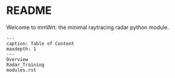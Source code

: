 # README

Welcome to mmWrt: the minimal raytracing radar python module.

```{toctree}
---
caption: Table of Content
maxdepth: 1
---
Overview
Radar_Training
modules.rst
```